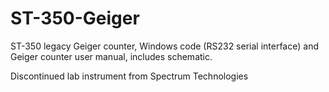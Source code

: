 # ST-350-Geiger
ST-350 legacy Geiger counter, Windows code (RS232 serial interface) and Geiger counter user manual, includes schematic. 

Discontinued lab instrument from Spectrum Technologies

